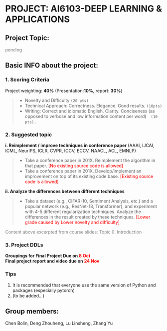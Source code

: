 # PROJECT: AI6103-DEEP LEARNING & APPLICATIONS

## Project Topic:
<font color=gray>pending</font>

## Basic INFO about the project:

### 1. Scoring Criteria  
Project weighting: **40%** (Presentation:**10%**, report: **30%**)
>- Novelty and Difficulty ``(20 pts)``
>- Technical Approach: Correctness. Elegance. Good results. `` (10pts)  ``
>- Writing: Correct and idiomatic English. Clarity. Conciseness (as opposed to verbose and low information content per word)``  (10 pts)`` .

### 2. Suggested topic
**i. Reimplement / improve techniques in conference paper** (AAAI, IJCAI, ICML, NeurIPS, ICLR, CVPR, ICCV, ECCV, NAACL, ACL, EMNLP) 
>- Take a conference paper in 201X. Reimplement the algorithm in that paper. <font color=red>[No existing source code is allowed]</font>
>- Take a conference paper in 201X. Develop/implement an improvement on top of its existing code base. <font color=red>[Existing source code is allowed]</font>  

**ii. Analyze the differences between different techniques**
>- Take a dataset (e.g., CIFAR-10, Sentiment Analysis, etc.) and a popular network
(e.g., ResNet-18, Transformer), and experiment with 4-5 different regularization
techniques. Analyze the differences in the result created by these techniques. <font color=red>[Lower grade caused by Lower novelty and difficulty]</font>

<font color=gray> Content above excerpted from course slides: Topic 0. Introduction</font>

### 3. Project DDLs
**Groupings for Final Project Due on <font color=red>8 Oct</font>**  
**Final project report and video due on <font color=red>24 Nov</font>**

###  Tips
1. It is recommended that everyone use the same version of Python and packages (especially pytorch)
2. (to be added...)



## Group members:
Chen Bolin, Deng Zhouheng, Lu Linsheng, Zhang Yu